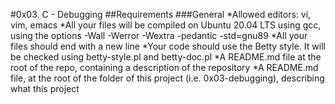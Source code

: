 #0x03. C - Debugging
##Requirements
###General
*Allowed editors: vi, vim, emacs
*All your files will be compiled on Ubuntu 20.04 LTS using gcc, using the options -Wall -Werror -Wextra -pedantic -std=gnu89
*All your files should end with a new line
*Your code should use the Betty style. It will be checked using betty-style.pl and betty-doc.pl
*A README.md file at the root of the repo, containing a description of the repository
*A README.md file, at the root of the folder of this project (i.e. 0x03-debugging), describing what this project
